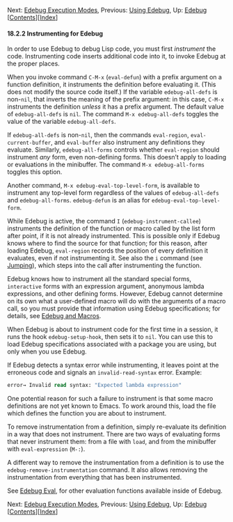 

Next: [Edebug Execution Modes](Edebug-Execution-Modes.html), Previous: [Using Edebug](Using-Edebug.html), Up: [Edebug](Edebug.html)   \[[Contents](index.html#SEC_Contents "Table of contents")]\[[Index](Index.html "Index")]

#### 18.2.2 Instrumenting for Edebug

In order to use Edebug to debug Lisp code, you must first *instrument* the code. Instrumenting code inserts additional code into it, to invoke Edebug at the proper places.

When you invoke command `C-M-x` (`eval-defun`) with a prefix argument on a function definition, it instruments the definition before evaluating it. (This does not modify the source code itself.) If the variable `edebug-all-defs` is non-`nil`, that inverts the meaning of the prefix argument: in this case, `C-M-x` instruments the definition *unless* it has a prefix argument. The default value of `edebug-all-defs` is `nil`. The command `M-x edebug-all-defs` toggles the value of the variable `edebug-all-defs`.

If `edebug-all-defs` is non-`nil`, then the commands `eval-region`, `eval-current-buffer`, and `eval-buffer` also instrument any definitions they evaluate. Similarly, `edebug-all-forms` controls whether `eval-region` should instrument *any* form, even non-defining forms. This doesn’t apply to loading or evaluations in the minibuffer. The command `M-x edebug-all-forms` toggles this option.

Another command, `M-x edebug-eval-top-level-form`, is available to instrument any top-level form regardless of the values of `edebug-all-defs` and `edebug-all-forms`. `edebug-defun` is an alias for `edebug-eval-top-level-form`.

While Edebug is active, the command `I` (`edebug-instrument-callee`) instruments the definition of the function or macro called by the list form after point, if it is not already instrumented. This is possible only if Edebug knows where to find the source for that function; for this reason, after loading Edebug, `eval-region` records the position of every definition it evaluates, even if not instrumenting it. See also the `i` command (see [Jumping](Jumping.html)), which steps into the call after instrumenting the function.

Edebug knows how to instrument all the standard special forms, `interactive` forms with an expression argument, anonymous lambda expressions, and other defining forms. However, Edebug cannot determine on its own what a user-defined macro will do with the arguments of a macro call, so you must provide that information using Edebug specifications; for details, see [Edebug and Macros](Edebug-and-Macros.html).

When Edebug is about to instrument code for the first time in a session, it runs the hook `edebug-setup-hook`, then sets it to `nil`. You can use this to load Edebug specifications associated with a package you are using, but only when you use Edebug.

If Edebug detects a syntax error while instrumenting, it leaves point at the erroneous code and signals an `invalid-read-syntax` error. Example:

```lisp
error→ Invalid read syntax: "Expected lambda expression"
```

One potential reason for such a failure to instrument is that some macro definitions are not yet known to Emacs. To work around this, load the file which defines the function you are about to instrument.

To remove instrumentation from a definition, simply re-evaluate its definition in a way that does not instrument. There are two ways of evaluating forms that never instrument them: from a file with `load`, and from the minibuffer with `eval-expression` (`M-:`).

A different way to remove the instrumentation from a definition is to use the `edebug-remove-instrumentation` command. It also allows removing the instrumentation from everything that has been instrumented.

See [Edebug Eval](Edebug-Eval.html), for other evaluation functions available inside of Edebug.

Next: [Edebug Execution Modes](Edebug-Execution-Modes.html), Previous: [Using Edebug](Using-Edebug.html), Up: [Edebug](Edebug.html)   \[[Contents](index.html#SEC_Contents "Table of contents")]\[[Index](Index.html "Index")]
